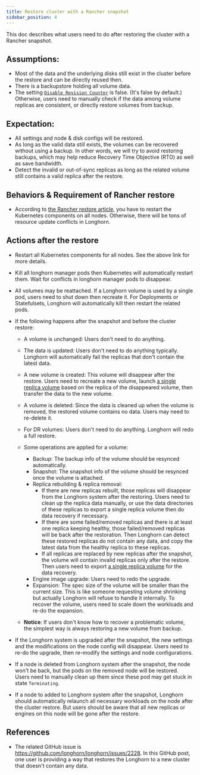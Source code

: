 ```yaml
---
title: Restore cluster with a Rancher snapshot
sidebar_position: 4
---
```


This doc describes what users need to do after restoring the cluster with a Rancher snapshot.

## Assumptions:
- Most of the data and the underlying disks still exist in the cluster before the restore and can be directly reused then.
- There is a backupstore holding all volume data.
- The setting [`Disable Revision Counter`](../../references/settings#disable-revision-counter) is false. (It's false by default.) Otherwise, users need to manually check if the data among volume replicas are consistent, or directly restore volumes from backup.

## Expectation:
- All settings and node & disk configs will be restored.
- As long as the valid data still exists, the volumes can be recovered without using a backup. In other words, we will try to avoid restoring backups, which may help reduce Recovery Time Objective (RTO) as well as save bandwidth.
- Detect the invalid or out-of-sync replicas as long as the related volume still contains a valid replica after the restore.

## Behaviors & Requirement of Rancher restore
- According to [the Rancher restore article](https://rancher.com/blog/2018/2018-05-30-recover-rancher-kubernetes-cluster-from-backup/), you have to restart the Kubernetes components on all nodes. Otherwise, there will be tons of resource update conflicts in Longhorn.

## Actions after the restore
- Restart all Kubernetes components for all nodes. See the above link for more details.

- Kill all longhorn manager pods then Kubernetes will automatically restart them. Wait for conflicts in longhorn manager pods to disappear.

- All volumes may be reattached. If a Longhorn volume is used by a single pod, users need to shut down then recreate it. For Deployments or Statefulsets, Longhorn will automatically kill then restart the related pods.

- If the following happens after the snapshot and before the cluster restore:
    - A volume is unchanged: Users don't need to do anything.
    - The data is updated: Users don't need to do anything typically. Longhorn will automatically fail the replicas that don't contain the latest data.
    - A new volume is created: This volume will disappear after the restore. Users need to recreate a new volume, launch [a single replica volume](../data-recovery/export-from-replica) based on the replica of the disappeared volume, then transfer the data to the new volume.
    - A volume is deleted: Since the data is cleaned up when the volume is removed, the restored volume contains no data. Users may need to re-delete it.
    - For DR volumes: Users don't need to do anything. Longhorn will redo a full restore.
    - Some operations are applied for a volume:
        - Backup: The backup info of the volume should be resynced automatically.
        - Snapshot: The snapshot info of the volume should be resynced once the volume is attached.
        - Replica rebuilding & replica removal:
            - If there are new replicas rebuilt, those replicas will disappear from the Longhorn system after the restoring. Users need to clean up the replica data manually, or use the data directories of these replicas to export a single replica volume then do data recovery if necessary.
            - If there are some failed/removed replicas and there is at least one replica keeping healthy, those failed/removed replicas will be back after the restoration. Then Longhorn can detect these restored replicas do not contain any data, and copy the latest data from the healthy replica to these replicas.
          - If all replicas are replaced by new replicas after the snapshot, the volume will contain invalid replicas only after the restore. Then users need to export [a single replica volume](../data-recovery/export-from-replica) for the data recovery.
        -  Engine image upgrade: Users need to redo the upgrade.
        - Expansion: The spec size of the volume will be smaller than the current size. This is like someone requesting volume shrinking but actually Longhorn will refuse to handle it internally. To recover the volume, users need to scale down the workloads and re-do the expansion.

    - **Notice**: If users don't know how to recover a problematic volume, the simplest way is always restoring a new volume from backup.

- If the Longhorn system is upgraded after the snapshot, the new settings and the modifications on the node config will disappear. Users need to re-do the upgrade, then re-modify the settings and node configurations.

- If a node is deleted from Longhorn system after the snapshot, the node won't be back, but the pods on the removed node will be restored. Users need to manually clean up them since these pod may get stuck in state `Terminating`.
- If a node to added to Longhorn system after the snapshot, Longhorn should automatically relaunch all necessary workloads on the node after the cluster restore. But users should be aware that all new replicas or engines on this node will be gone after the restore.


## References
- The related GitHub issue is https://github.com/longhorn/longhorn/issues/2228.
  In this GitHub post, one user is providing a way that restores the Longhorn to a new cluster that doesn't contain any data.
